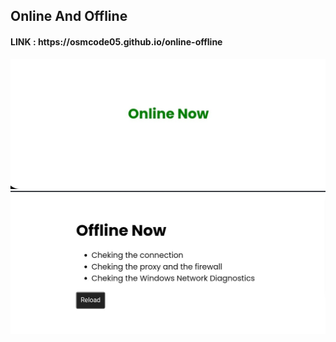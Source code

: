 <h2>Online And Offline</h2>

<h4><b>LINK</b> : https://osmcode05.github.io/online-offline</h4>

<img src="preview (1).jpg">
<img src="preview (2).jpg">